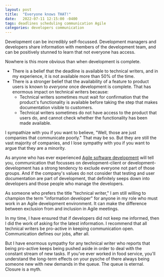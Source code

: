 ```yaml
---
layout: post
title:  "Everyone knows THAT!"
date:   2022-07-11 12:15:00 -0400
tags: deadlines scheduling communication Agile
categories: developers communication
---
```

Development can be incredibly self-focussed. Development managers and developers share information with members of the development team, and can be positively stunned to learn that not everyone has access.

Nowhere is this more obvious than when development is complete. 

- There is a belief that the deadline is available to technical writers, and in my experience, it is not available more than 50% of the time.
- There is a stronger belief that the availability of a feature to product users is known to *everyone* once development is complete. That has enormous impact on technical writers because:
  - Technical writers sometimes must wait for confirmation that the product's functionality is available before taking the step that makes documentation visible to customers.
  - Technical writers sometimes do not have access to the product that users do, and cannot check whether the functionality has been made available.

I sympathize with you if you want to believe, "Well, those are just companies that communicate poorly." That may be so. But they are still the vast majority of companies, and I lose sympathy with you if you want to argue that they are a minority.

As anyone who has ever experienced [Agile software development](https://en.wikipedia.org/wiki/Agile_software_development) will tell you, communication that focusses on development-client or development-development has a strong tendency to exclude everyone not part of those groups. And if the company's values do not consider that testing and user documentation are part of development, that definitely seeps down into developers and those people who manage the developers. 

As someone who prefers the title "technical writer," I am still willing to champion the term "information developer" for anyone in my role who must work in an Agile development environment. It can make the difference between exclusion from and inclusion in Agile meetings.

In my time, I have ensured that if developers did not keep me informed, then I did the work of asking for the latest information. I recommend that all technical writers be pro-active in keeping communication open. Communication defines our jobs, after all. 

But I have enormous sympathy for any technical writer who reports that being pro-active keeps being pushed aside in order to deal with the constant stream of new tasks. If you've ever worked in food service, you'll understand the long-term effects on your pysche of there always being someone new with new demands in the queue. The queue is eternal. Closure is a myth.
